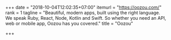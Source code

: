 +++
date = "2018-10-04T12:02:35+07:00"
itemurl = "https://oozou.com/"
rank = 1
tagline = "Beautiful, modern apps, built using the right language. We speak Ruby, React, Node, Kotlin and Swift. So whether you need an API, web or mobile app, Oozou has you covered."
title = "Oozou"

+++
